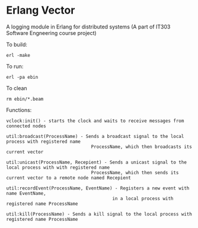 # Erlang Vector

A logging module in Erlang for distributed systems (A part of IT303 Software Engneering course project)

To build:

```
erl -make
```

To run:

```
erl -pa ebin
```

To clean 

```
rm ebin/*.beam
```

Functions:

```
vclock:init() - starts the clock and waits to receive messages from connected nodes

util:broadcast(ProcessName) - Sends a broadcast signal to the local process with registered name 
                                ProcessName, which then broadcasts its current vector

util:unicast(ProcessName, Recepient) - Sends a unicast signal to the local process with with registered name 
                                ProcessName, which then sends its current vector to a remote node named Recepient

util:recordEvent(ProcessName, EventName) - Registers a new event with name EventName, 
                                        in a local process with registered name ProcessName

util:kill(ProcessName) - Sends a kill signal to the local process with registered name ProcessName 

```